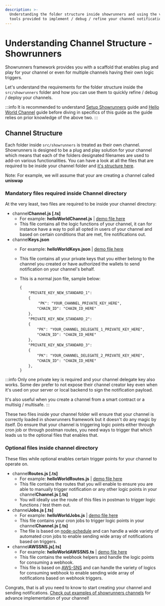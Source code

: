 ```yaml
---
description: >-
  Understanding the folder structure inside showrunners and using the various
  tools provided to implement / debug / refine your channel notifications.
---
```


# Understanding Channel Structure - Showrunners

Showrunners framework provides you with a scaffold that enables plug and play for your channel or even for multiple channels having their own logic triggers.&#x20;

Let's understand the requirements for the folder structure inside the `src/showrunners` folder and how you can use them to quickly refine / debug / deploy your channels.

:::info
It is recommended to understand [Setup Showrunners](how-to-setup-showrunners.md) guide and [Hello World Channel](hello-world-channel.md) guide before diving in specifics of this guide as the guide relies on prior knowledge of the above two.
:::

## Channel Structure

Each folder inside `src/showrunners` is treated as their own channel. Showrunners is designed to be a plug and play solution for your channel which means that each of the folders designated filenames are used to add-on various functionalities. You can have a look at all the files that are required to be inside your channel folder and [it's structure here](https://github.com/ethereum-push-notification-service/epns-showrunners-framework/tree/main/src/sample\_showrunners/helloWorld).

Note: For example, we will assume that your are creating a channel called **uniswap**

### Mandatory files required inside Channel directory

At the very least, two files are required to be inside your channel directory:

* channel**Channel.js \[.ts]**
  * For example: **helloWorldChannel.js** | [demo file here](https://github.com/ethereum-push-notification-service/epns-showrunners-framework/blob/main/src/sample\_showrunners/helloWorld/helloWorldChannel.ts)
  * This file contains all the logic functions of your channel, it can for instance have a way to poll all opted in users of your channel and based on certain conditions that are met, fire notifications out.
* channel**Keys.json**
  * For example: **helloWorldKeys.json** | [demo file here](https://github.com/ethereum-push-notification-service/epns-showrunners-framework/blob/main/src/sample\_showrunners/helloWorld/helloWorldKeys.json)
  * This file contains all your private keys that you either belong to the channel you created or have authorized the wallets to send notification on your channel's behalf.
  * This is a normal json file, sample below:  
    
    `{` <br/>
    &#x20;   &emsp;&emsp;`"PRIVATE_KEY_NEW_STANDARD_1":` <br/>
    &#x20;   &emsp;&emsp;`{` <br/>
    &#x20;       &emsp;&emsp;&emsp;&emsp; `"PK": "YOUR_CHANNEL_PRIVATE_KEY_HERE",` <br/>
    &#x20;       &emsp;&emsp;&emsp;&emsp;`"CHAIN_ID": "CHAIN_ID_HERE"`<br/>
    &#x20;   &emsp;&emsp;`},` <br/>
    &#x20;   &emsp;&emsp;`"PRIVATE_KEY_NEW_STANDARD_2":` <br/>
    &#x20;   &emsp;&emsp;`{` <br/>
    &#x20;       &emsp;&emsp;&emsp;&emsp;`"PK": "YOUR_CHANNEL_DELEGATE_1_PRIVATE_KEY_HERE",` <br/>
    &#x20;       &emsp;&emsp;&emsp;&emsp;`"CHAIN_ID": "CHAIN_ID_HERE"`<br/>
    &#x20;   &emsp;&emsp;`},` <br/>
    &#x20;   &emsp;&emsp;`"PRIVATE_KEY_NEW_STANDARD_3":` <br/>
    &#x20;   &emsp;&emsp;`{` <br/>
    &#x20;       &emsp;&emsp;&emsp;&emsp;`"PK": "YOUR_CHANNEL_DELEGATE_2_PRIVATE_KEY_HERE",`<br/> 
    &#x20;       &emsp;&emsp;&emsp;&emsp;`"CHAIN_ID": "CHAIN_ID_HERE"`<br/>
    &#x20;   &emsp;&emsp;`},` <br/>
    `}`

:::info
Only one private key is required and your channel delegate key also works. Some dev prefer to not expose their channel creator key even when it's used on your server or local backend to sign the notification payload. 

It's also useful when you create a channel from a smart contract or a multisig / multisafe.
:::

These two files inside your channel folder will ensure that your channel is correctly loaded in showrunners framework but it doesn't do any magic by itself. Do ensure that your channel is triggering logic points either through cron job or through postman routes, you need ways to trigger that which leads us to the optional files that enables that.

### Optional files inside channel directory

These files while optional enables certain trigger points for your channel to operate on.

* channel**Routes.js \[.ts]**
  * For example: **helloWorldRoutes.js** | [demo file here](https://github.com/ethereum-push-notification-service/epns-showrunners-framework/blob/main/src/sample\_showrunners/helloWorld/helloWorldRoutes.ts)
  * This file contains the routes that you will enable to ensure you are able to manually trigger notification or any other logic points in your channel**Channel.js \[.ts]**
  * You will ideally use the route of this files in postman to trigger logic functions / test them out.&#x20;
* channel**Jobs.js \[.ts]**
  * For example: **helloWorldJobs.js** | [demo file here](https://github.com/ethereum-push-notification-service/epns-showrunners-framework/blob/main/src/sample\_showrunners/helloWorld/helloWorldJobs.ts)
  * This file contains your cron jobs to trigger logic points in your channel**Channel.js \[.ts]**
  * The file is based on [node-schedule](https://github.com/node-schedule/node-schedule) and can handle a wide variety of automated cron jobs to enable sending wide array of notifications based on triggers.
* channel**AWSSNS.js\[.ts]**
  * For example: **helloWorldAWSSNS.ts** | [demo file here](https://github.com/ethereum-push-notification-service/epns-showrunners-framework/blob/main/src/sample\_showrunners/helloWorld/helloWorldAWSSNS.ts)
  * This file contains the webhook helpers and handle the logic points for consuming a webhook.
  * This file is based on [AWS-SNS](https://aws.amazon.com/sns/) and can handle the variety of logics for consuming webhook to enable sending wide array of notifications based on webhook triggers.

Congrats, that is all you need to know to start creating your channel and sending notifications. [Check out examples of showrunners channels](../../developer-guides/examples/showrunners-examples/) for advance implementation of your channel!
